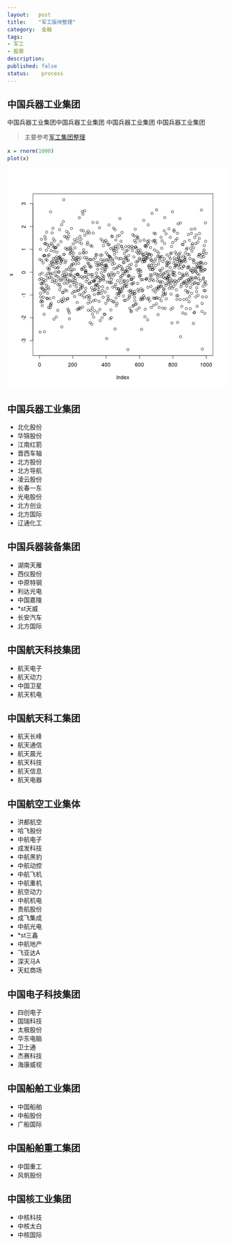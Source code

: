 ```yaml
---
layout:   post
title:    "军工版块整理"
category:  金融
tags:     
- 军工
- 股票
description: 
published: false
status:    process
---
```

## 中国兵器工业集团
中国兵器工业集团中国兵器工业集团
中国兵器工业集团
中国兵器工业集团

> 主要参考[军工集团整理](http://xueqiu.com/8394881843/30619814)


```r
x = rnorm(1000)
plot(x)
```

![plot of chunk unnamed-chunk-1](figure/unnamed-chunk-1.png) 

<!-- more -->

## 中国兵器工业集团

- 北化股份  
- 华锦股份  
- 江南红箭  
- 晋西车轴 
- 北方股份 
- 北方导航                             
- 凌云股份 
- 长春一东 
- 光电股份 
- 北方创业 
- 北方国际 
- 辽通化工

## 中国兵器装备集团

- 湖南天雁 
- 西仪股份 
- 中原特钢 
- 利达光电 
- 中国嘉陵 
- *st天威                              
- 长安汽车 
- 北方国际

## 中国航天科技集团
- 航天电子 
- 航天动力 
- 中国卫星 
- 航天机电

## 中国航天科工集团
- 航天长峰 
- 航天通信 
- 航天晨光 
- 航天科技 
- 航天信息 
- 航天电器

## 中国航空工业集体
- 洪都航空 
- 哈飞股份 
- 中航电子 
- 成发科技 
- 中航黑豹 
- 中航动控
- 中航飞机  
- 中航重机 
- 航空动力 
- 中航机电 
- 贵航股份 
- 成飞集成
- 中航光电 
- *st三鑫 
- 中航地产 
- 飞亚达A  
- 深天马A  
- 天虹商场

## 中国电子科技集团
- 四创电子 
- 国瑞科技 
- 太极股份 
- 华东电脑 
- 卫士通 
- 杰赛科技
- 海康威视

## 中国船舶工业集团
- 中国船舶 
- 中船股份 
- 广船国际

## 中国船舶重工集团
- 中国重工 
- 风帆股份

## 中国核工业集团
- 中核科技 
- 中核太白 
- 中核国际
